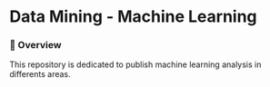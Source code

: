 # Data Mining - Machine Learning

### 📝 Overview
This repository is dedicated to publish machine learning analysis in differents areas.
